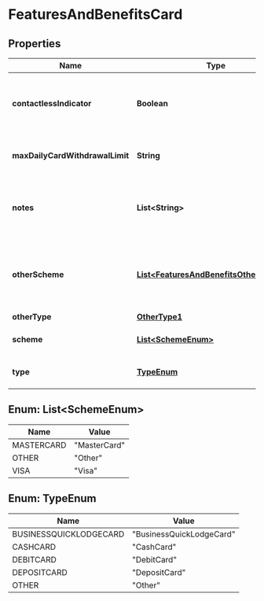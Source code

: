 
# FeaturesAndBenefitsCard

## Properties
Name | Type | Description | Notes
------------ | ------------- | ------------- | -------------
**contactlessIndicator** | **Boolean** | Indicates if the card can be used for contactless payments or not. | 
**maxDailyCardWithdrawalLimit** | **String** | Maximum daily cash withdrawallimit on the card. |  [optional]
**notes** | **List&lt;String&gt;** | Optional additional notes to supplement the Card details |  [optional]
**otherScheme** | [**List&lt;FeaturesAndBenefitsOtherScheme&gt;**](FeaturesAndBenefitsOtherScheme.md) | Operator of a card scheme which is not available in the standard scheme code list |  [optional]
**otherType** | [**OtherType1**](OtherType1.md) |  |  [optional]
**scheme** | [**List&lt;SchemeEnum&gt;**](#List&lt;SchemeEnum&gt;) | Operator of Card Scheme e.g. Visa | 
**type** | [**TypeEnum**](#TypeEnum) | Card Type available e.g. Debit | 


<a name="List<SchemeEnum>"></a>
## Enum: List&lt;SchemeEnum&gt;
Name | Value
---- | -----
MASTERCARD | &quot;MasterCard&quot;
OTHER | &quot;Other&quot;
VISA | &quot;Visa&quot;


<a name="TypeEnum"></a>
## Enum: TypeEnum
Name | Value
---- | -----
BUSINESSQUICKLODGECARD | &quot;BusinessQuickLodgeCard&quot;
CASHCARD | &quot;CashCard&quot;
DEBITCARD | &quot;DebitCard&quot;
DEPOSITCARD | &quot;DepositCard&quot;
OTHER | &quot;Other&quot;



